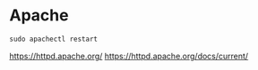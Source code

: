 

# Apache



```html
sudo apachectl restart

```



https://httpd.apache.org/
https://httpd.apache.org/docs/current/

